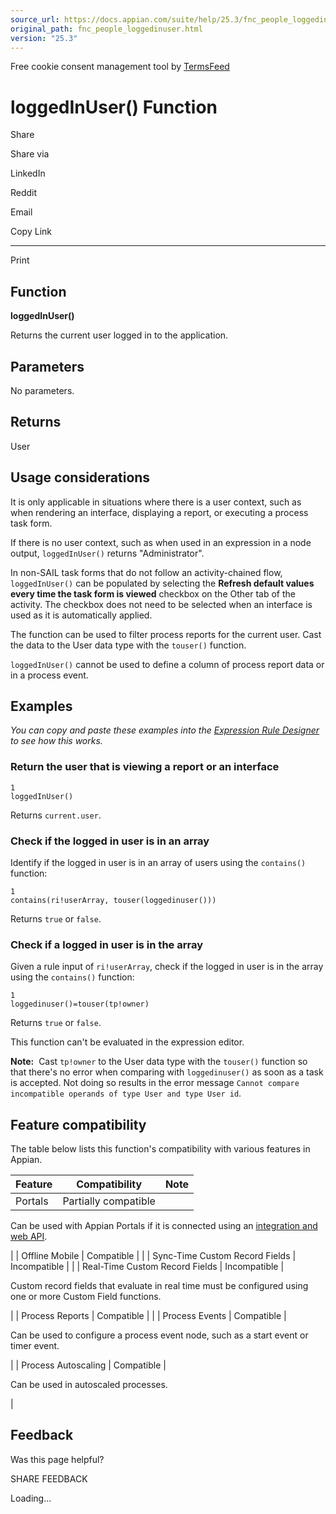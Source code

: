 ```yaml
---
source_url: https://docs.appian.com/suite/help/25.3/fnc_people_loggedinuser.html
original_path: fnc_people_loggedinuser.html
version: "25.3"
---
```


Free cookie consent management tool by [TermsFeed](https://www.termsfeed.com/)

# loggedInUser() Function

Share

Share via

LinkedIn

Reddit

Email

Copy Link

* * *

Print

## Function

**loggedInUser()**

Returns the current user logged in to the application.

## Parameters

No parameters.

## Returns

User

## Usage considerations

It is only applicable in situations where there is a user context, such as when rendering an interface, displaying a report, or executing a process task form.

If there is no user context, such as when used in an expression in a node output, `loggedInUser()` returns "Administrator".

In non-SAIL task forms that do not follow an activity-chained flow, `loggedInUser()` can be populated by selecting the **Refresh default values every time the task form is viewed** checkbox on the Other tab of the activity. The checkbox does not need to be selected when an interface is used as it is automatically applied.

The function can be used to filter process reports for the current user. Cast the data to the User data type with the `touser()` function.

`loggedInUser()` cannot be used to define a column of process report data or in a process event.

## Examples

_You can copy and paste these examples into the [Expression Rule Designer](Expression_Rules.html) to see how this works._

### Return the user that is viewing a report or an interface

```
1
loggedInUser()
```

Returns `current.user`.

### Check if the logged in user is in an array

Identify if the logged in user is in an array of users using the `contains()` function:

```
1
contains(ri!userArray, touser(loggedinuser()))
```

Returns `true` or `false`.

### Check if a logged in user is in the array

Given a rule input of `ri!userArray`, check if the logged in user is in the array using the `contains()` function:

```
1
loggedinuser()=touser(tp!owner)
```

Returns `true` or `false`.

This function can't be evaluated in the expression editor.

**Note:**  Cast `tp!owner` to the User data type with the `touser()` function so that there's no error when comparing with `loggedinuser()` as soon as a task is accepted. Not doing so results in the error message `Cannot compare incompatible operands of type User and type User id`.

## Feature compatibility

The table below lists this function's compatibility with various features in Appian.

| Feature | Compatibility | Note |
| --- | --- | --- |
| Portals | Partially compatible |
Can be used with Appian Portals if it is connected using an [integration and web API](portals-design.html#using-partially-compatible-functions-and-objects-in-a-portal).

 |
| Offline Mobile | Compatible |  |
| Sync-Time Custom Record Fields | Incompatible |  |
| Real-Time Custom Record Fields | Incompatible |

Custom record fields that evaluate in real time must be configured using one or more Custom Field functions.

 |
| Process Reports | Compatible |  |
| Process Events | Compatible |

Can be used to configure a process event node, such as a start event or timer event.

 |
| Process Autoscaling | Compatible |

Can be used in autoscaled processes.

 |

## Feedback

Was this page helpful?

SHARE FEEDBACK

Loading...